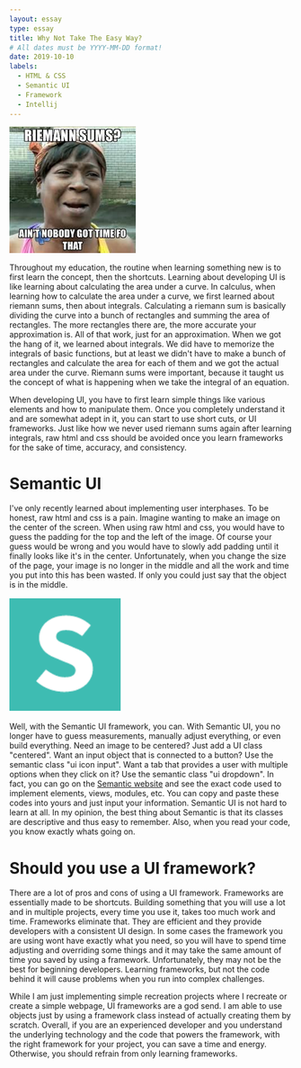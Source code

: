 ```yaml
---
layout: essay
type: essay
title: Why Not Take The Easy Way?
# All dates must be YYYY-MM-DD format!
date: 2019-10-10
labels:
  - HTML & CSS
  - Semantic UI
  - Framework
  - Intellij
---
```

<img class="ui small left floated image" src="../images/semanticmeme1.jpg">

 Throughout my education, the routine when learning something new is to first learn the concept, then the shortcuts. Learning about developing UI is like learning about calculating the area under a curve. In calculus, when learning how to calculate the area under a curve, we first learned about riemann sums, then about integrals. Calculating a riemann sum is basically dividing the curve into a bunch of rectangles and summing the area of rectangles. The more rectangles there are, the more accurate your approximation is. All of that work, just for an approximation. When we got the hang of it, we learned about integrals. We did have to memorize the integrals of basic functions, but at least we didn't have to make a bunch of rectangles and calculate the area for each of them and we got the actual area under the curve. Riemann sums were important, because it taught us the concept of what is happening when we take the integral of an equation.

 When developing UI, you have to first learn simple things like various elements and how to manipulate them. Once you completely understand it and are somewhat adept in it, you can start to use short cuts, or UI frameworks. Just like how we never used riemann sums again after learning integrals, raw html and css should be avoided once you learn frameworks for the sake of time, accuracy, and consistency.

# Semantic UI
 I've only recently learned about implementing user interphases. To be honest, raw html and css is a pain. Imagine wanting to make an image on the center of the screen. When using raw html and css, you would have to guess the padding for the top and the left of the image. Of course your guess would be wrong and you would have to slowly add padding until it finally looks like it's in the center. Unfortunately, when you change the size of the page, your image is no longer in the middle and all the work and time you put into this has been wasted. If only you could just say that the object is in the middle.

<img class="ui tiny left floated image" src="../images/semanticLogo.png">

 Well, with the Semantic UI framework, you can. With Semantic UI, you no longer have to guess measurements, manually adjust everything, or even build everything. Need an image to be centered?  Just add a UI class "centered". Want an input object that is connected to a button? Use the semantic class "ui icon input". Want a tab that provides a user with multiple options when they click on it? Use the semantic class "ui dropdown". In fact, you can go on the <a href="https://semantic-ui.com" alt="Semantic website">Semantic website</a> and see the exact code used to implement elements, views, modules, etc. You can copy and paste these codes into yours and just input your information. Semantic UI is not hard to learn at all. In my opinion, the best thing about Semantic is that its classes are descriptive and thus easy to remember. Also, when you read your code, you know exactly whats going on.

# Should you use a UI framework?
There are a lot of pros and cons of using a UI framework. Frameworks are essentially made to be shortcuts. Building something that you will use a lot and in multiple projects, every time you use it, takes too much work and time. Frameworks eliminate that. They are efficient and they provide developers with a consistent UI design. In some cases the framework you are using wont have exactly what you need, so you will have to spend time adjusting and overriding some things and it may take the same amount of time you saved by using a framework. Unfortunately, they may not be the best for beginning developers. Learning frameworks, but not the code behind it will cause problems when you run into complex challenges.

While I am just implementing simple recreation projects where I recreate or create a simple webpage, UI frameworks are a god send. I am able to use objects just by using a framework class instead of actually creating them by scratch.  Overall, if you are an experienced developer and you understand the underlying technology and the code that powers the framework, with the right framework for your project, you can save a time and energy. Otherwise, you should refrain from only learning frameworks.
